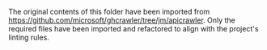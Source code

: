 The original contents of this folder have been imported from https://github.com/microsoft/ghcrawler/tree/jm/apicrawler.
Only the required files have been imported and refactored to align with the project's linting rules.
